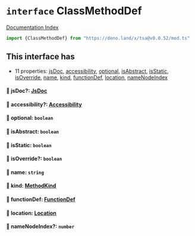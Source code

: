 # `interface` ClassMethodDef

[Documentation Index](../README.md)

```ts
import {ClassMethodDef} from "https://deno.land/x/tsa@v0.0.52/mod.ts"
```

## This interface has

- 11 properties:
[jsDoc](#-jsdoc-jsdoc),
[accessibility](#-accessibility-accessibility),
[optional](#-optional-boolean),
[isAbstract](#-isabstract-boolean),
[isStatic](#-isstatic-boolean),
[isOverride](#-isoverride-boolean),
[name](#-name-string),
[kind](#-kind-methodkind),
[functionDef](#-functiondef-functiondef),
[location](#-location-location),
[nameNodeIndex](#-namenodeindex-number)


#### 📄 jsDoc?: [JsDoc](../interface.JsDoc/README.md)



#### 📄 accessibility?: [Accessibility](../type.Accessibility/README.md)



#### 📄 optional: `boolean`



#### 📄 isAbstract: `boolean`



#### 📄 isStatic: `boolean`



#### 📄 isOverride?: `boolean`



#### 📄 name: `string`



#### 📄 kind: [MethodKind](../type.MethodKind/README.md)



#### 📄 functionDef: [FunctionDef](../interface.FunctionDef/README.md)



#### 📄 location: [Location](../interface.Location/README.md)



#### 📄 nameNodeIndex?: `number`



